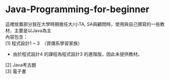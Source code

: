 # Java-Programming-for-beginner

這裡放置部分我在大學時期擔任大/小TA, SA與顧問時，使用與自己撰寫的一些教材，主要是以Java為主  
內容包含：  
[1] 程式設計1 ~ 3　（資傳系學習家族）
* 由於程式設計4 的課程為程式設計3 的進階版，因此未提供教材。  

[2] Java考古題  
[3] 電子書  
